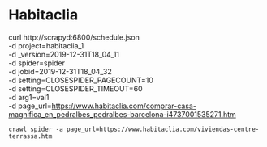 # Habitaclia

curl http://scrapyd:6800/schedule.json \
-d project=habitaclia_1 \
-d _version=2019-12-31T18_04_11 \
-d spider=spider \
-d jobid=2019-12-31T18_04_32 \
-d setting=CLOSESPIDER_PAGECOUNT=10 \
-d setting=CLOSESPIDER_TIMEOUT=60 \
-d arg1=val1 \
-d page_url=https://www.habitaclia.com/comprar-casa-magnifica_en_pedralbes_pedralbes-barcelona-i4737001535271.htm


```
crawl spider -a page_url=https://www.habitaclia.com/viviendas-centre-terrassa.htm
```
